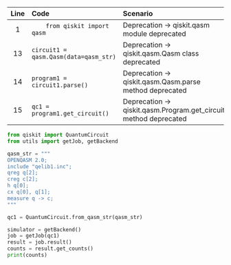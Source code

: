 | Line | Code | Scenario | Reference | Artifact | Refactoring |
| :--: | :--- | :------- | :--------: | :------- | :---------- |
| 1 | `    from qiskit import qasm` | Deprecation -> qiskit.qasm module deprecated | IK | qiskit.qasm | `from qiskit import QuantumCircuit` |
| 13 | `circuit1 = qasm.Qasm(data=qasm_str)` | Deprecation -> qiskit.qasm.Qasm class deprecated | IK | qiskit.qasm.Qasm | `qc1 = QuantumCircuit.from_qasm_str(qasm_str)` |
| 14 | `program1 = circuit1.parse()` | Deprecation -> qiskit.qasm.Qasm.parse method deprecated | IK | qiskit.qasm.Qasm |  |
| 15 | `qc1 = program1.get_circuit()` | Deprecation -> qiskit.qasm.Program.get_circuit method deprecated | IK | qiskit.qasm.Program |  |

```python
from qiskit import QuantumCircuit
from utils import getJob, getBackend

qasm_str = """
OPENQASM 2.0;
include "qelib1.inc";
qreg q[2];
creg c[2];
h q[0];
cx q[0], q[1];
measure q -> c;
"""

qc1 = QuantumCircuit.from_qasm_str(qasm_str)

simulator = getBackend()
job = getJob(qc1)
result = job.result()
counts = result.get_counts()
print(counts)
```
